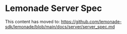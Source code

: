 # Lemonade Server Spec

This content has moved to: https://github.com/lemonade-sdk/lemonade/blob/main/docs/server/server_spec.md